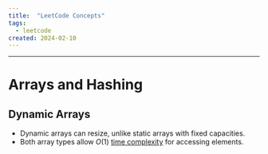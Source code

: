 ```yaml
---
title:  "LeetCode Concepts"
tags:
  - leetcode
created: 2024-02-10
---
```

---
# Arrays and Hashing
## Dynamic Arrays
- Dynamic arrays can resize, unlike static arrays with fixed capacities.
- Both array types allow $O(1)$ [time complexity](notes/university/year2/cs2004/time-complexity) for accessing elements.
